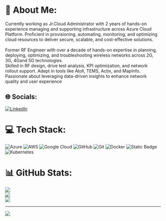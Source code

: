 # 💫 About Me:
 Currently working as Jr.Cloud Administrator with 2 years of hands-on experience managing and supporting infrastructure across Azure Cloud Platform. Proficient in provisioning, automating, monitoring, and optimizing cloud resources to deliver secure, scalable, and cost-effective solutions.<br><br>Former RF Engineer with over a decade of hands-on expertise in planning, deploying, optimizing, and troubleshooting wireless networks across 2G, 3G, 4Gand 5G technologies. <br>Skilled in RF design, drive test analysis, KPI optimization, and network rollout support. Adept in tools like Atoll, TEMS, Actix, and MapInfo. Passionate about leveraging data-driven insights to enhance network quality and user experience


## 🌐 Socials:
[![LinkedIn](https://img.shields.io/badge/LinkedIn-%230077B5.svg?logo=linkedin&logoColor=white)](https://www.linkedin.com/in/rohit-kumar-070a80b2/)

# 💻 Tech Stack:
![Azure](https://img.shields.io/badge/azure-%230072C6.svg?style=for-the-badge&logo=microsoftazure&logoColor=white) ![AWS](https://img.shields.io/badge/AWS-%23FF9900.svg?style=for-the-badge&logo=amazon-aws&logoColor=white) ![Google Cloud](https://img.shields.io/badge/GoogleCloud-%234285F4.svg?style=for-the-badge&logo=google-cloud&logoColor=white) ![GitHub](https://img.shields.io/badge/github-%23121011.svg?style=for-the-badge&logo=github&logoColor=white) ![Git](https://img.shields.io/badge/git-%23F05033.svg?style=for-the-badge&logo=git&logoColor=white) ![Docker](https://img.shields.io/badge/docker-%230db7ed.svg?style=for-the-badge&logo=docker&logoColor=white) ![Static Badge](https://img.shields.io/badge/Jenkins-808080) ![Kubernetes](https://img.shields.io/badge/kubernetes-%23326ce5.svg?style=for-the-badge&logo=kubernetes&logoColor=white)
# 📊 GitHub Stats:
![](https://github-readme-stats.vercel.app/api?username=Learner-Rohit-kumar&theme=dark&hide_border=false&include_all_commits=false&count_private=false)<br/>
![](https://nirzak-streak-stats.vercel.app/?user=Learner-Rohit-kumar&theme=dark&hide_border=false)<br/>
![](https://github-readme-stats.vercel.app/api/top-langs/?username=Learner-Rohit-kumar&theme=dark&hide_border=false&include_all_commits=false&count_private=false&layout=compact)

---
[![](https://visitcount.itsvg.in/api?id=Learner-Rohit-kumar&icon=0&color=0)](https://visitcount.itsvg.in)
